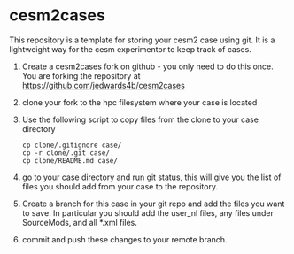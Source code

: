 # cesm2cases

This repository is a template for storing your cesm2 case using git.
It is a lightweight way for the cesm experimentor to keep track of cases.

1. Create a cesm2cases fork on github - you only need to do this once.   You are forking the
    repository at https://github.com/jedwards4b/cesm2cases
2. clone your fork to the hpc filesystem where your case is located
3. Use the following script to copy files from the clone to your case directory
    ```
    cp clone/.gitignore case/
    cp -r clone/.git case/
    cp clone/README.md case/
    ```
4. go to your case directory and run git status, this will give you
    the list of files you should add from your case to the repository.

5. Create a branch for this case in your git repo and add the files you want to save.
    In particular you should add the user_nl files, any files under
    SourceMods, and all *.xml files.

6. commit and push these changes to your remote branch.